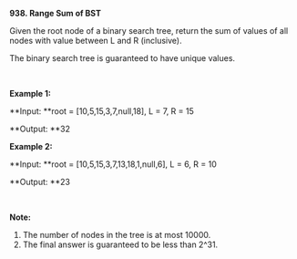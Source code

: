 **938. Range Sum of BST**

Given the root node of a binary search tree, return the sum of values of all nodes with value between L and R (inclusive).

The binary search tree is guaranteed to have unique values.

 

**Example 1:**

**Input: **root = [10,5,15,3,7,null,18], L = 7, R = 15

**Output: **32

**Example 2:**

**Input: **root = [10,5,15,3,7,13,18,1,null,6], L = 6, R = 10

**Output: **23

 

**Note:**

1. The number of nodes in the tree is at most 10000.
2. The final answer is guaranteed to be less than 2^31.
